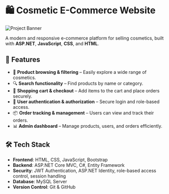 # 🛍️ Cosmetic E-Commerce Website

![Project Banner](https://github.com/nhiph4303/cosmetic-ecommerce-website/blob/main/Cosmetic/wwwroot/assets/images/project-banner.png)

A modern and responsive e-commerce platform for selling cosmetics, built with **ASP.NET**, **JavaScript**, **CSS**, and **HTML**.

## 📌 Features
- 🛒 **Product browsing & filtering** – Easily explore a wide range of cosmetics.  
- 🔍 **Search functionality** – Find products by name or category.  
- 🏪 **Shopping cart & checkout** – Add items to the cart and place orders securely.  
- 🔐 **User authentication & authorization** – Secure login and role-based access.  
- 📦 **Order tracking & management** – Users can view and track their orders.  
- 📊 **Admin dashboard** – Manage products, users, and orders efficiently.  

## 🛠 Tech Stack
- **Frontend**: HTML, CSS, JavaScript, Bootstrap  
- **Backend**: ASP.NET Core MVC, C#, Entity Framework
- **Security**: JWT Authentication, ASP.NET Identity, role-based access control, session handling  
- **Database**: MySQL Server 
- **Version Control**: Git & GitHub 
